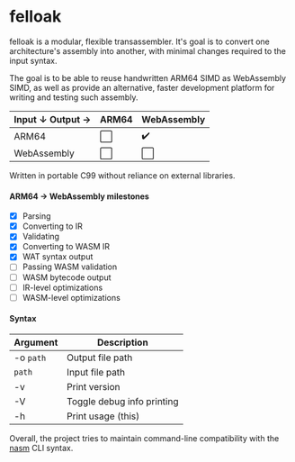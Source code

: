 # felloak

felloak is a modular, flexible transassembler. It's goal is to convert one
architecture's assembly into another, with minimal changes required to the
input syntax.

The goal is to be able to reuse handwritten ARM64 SIMD as WebAssembly SIMD,
as well as provide an alternative, faster development platform for writing
and testing such assembly.

|Input ↓ Output → | ARM64 | WebAssembly        |
|---------------- | ----- | -------------------|
| ARM64           | ⬜️    | :heavy_check_mark: |
| WebAssembly     | ⬜️    | ⬜️                 |

Written in portable C99 without reliance on external libraries.

#### ARM64 → WebAssembly milestones
- [x] Parsing
- [x] Converting to IR
- [x] Validating
- [x] Converting to WASM IR
- [x] WAT syntax output
- [ ] Passing WASM validation
- [ ] WASM bytecode output
- [ ] IR-level optimizations
- [ ] WASM-level optimizations

#### Syntax
| Argument             | Description                                                      |
|----------------------|------------------------------------------------------------------|
| -o `path`            | Output file path                                                 |
| `path`               | Input file path                                                  |
| -v                   | Print version                                                    |
| -V                   | Toggle debug info printing                                       |
| -h                   | Print usage (this)                                               |

Overall, the project tries to maintain command-line compatibility with the
[nasm](https://nasm.us/) CLI syntax.
